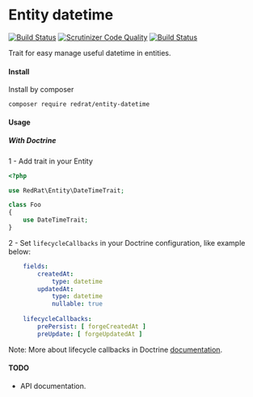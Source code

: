 # Entity datetime

[![Build Status](https://travis-ci.org/joubertredrat/entity-datetime.svg?branch=master)](https://travis-ci.org/joubertredrat/entity-datetime)
[![Scrutinizer Code Quality](https://scrutinizer-ci.com/g/joubertredrat/entity-datetime/badges/quality-score.png?b=master)](https://scrutinizer-ci.com/g/joubertredrat/entity-datetime/?branch=master)
[![Build Status](https://scrutinizer-ci.com/g/joubertredrat/entity-datetime/badges/build.png?b=master)](https://scrutinizer-ci.com/g/joubertredrat/entity-datetime/build-status/master)

Trait for easy manage useful datetime in entities.

#### Install

Install by composer

```
composer require redrat/entity-datetime
```

#### Usage

##### With Doctrine

1 - Add trait in your Entity

```php
<?php

use RedRat\Entity\DateTimeTrait;

class Foo
{
    use DateTimeTrait;
}
```

2 - Set `lifecycleCallbacks` in your Doctrine configuration, like example below:

```yaml
    fields:
        createdAt:
            type: datetime
        updatedAt:
            type: datetime
            nullable: true
            
    lifecycleCallbacks:
        prePersist: [ forgeCreatedAt ]
        preUpdate: [ forgeUpdatedAt ]
```

Note: More about lifecycle callbacks in Doctrine [documentation](https://www.doctrine-project.org/projects/doctrine-orm/en/2.7/reference/events.html#lifecycle-callbacks).

#### TODO

* API documentation.
